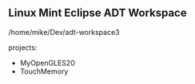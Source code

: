 Linux Mint Eclipse ADT Workspace 
-------------

/home/mike/Dev/adt-workspace3

projects:
* MyOpenGLES20
* TouchMemory
